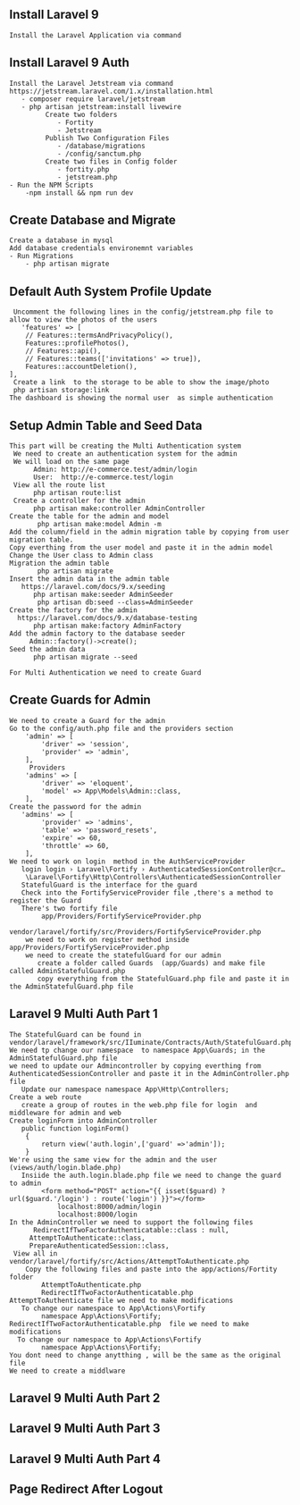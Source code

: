 ## Install Laravel 9
    Install the Laravel Application via command 

##  Install Laravel 9 Auth 
    Install the Laravel Jetstream via command
    https://jetstream.laravel.com/1.x/installation.html
       - composer require laravel/jetstream
       - php artisan jetstream:install livewire
             Create two folders
                - Fortity
                - Jetstream
             Publish Two Configuration Files 
                - /database/migrations
                - /config/sanctum.php
             Create two files in Config folder
                - fortity.php
                - jetstream.php
    - Run the NPM Scripts
        -npm install && npm run dev

##  Create Database and Migrate
    Create a database in mysql
    Add database credentials environemnt variables
    - Run Migrations
        - php artisan migrate

##  Default Auth System Profile Update
     Uncomment the following lines in the config/jetstream.php file to allow to view the photos of the users
       'features' => [
        // Features::termsAndPrivacyPolicy(),
        Features::profilePhotos(),
        // Features::api(),
        // Features::teams(['invitations' => true]),
        Features::accountDeletion(),
    ],
     Create a link  to the storage to be able to show the image/photo
     php artisan storage:link 
    The dashboard is showing the normal user  as simple authentication

##  Setup Admin Table and Seed Data
    This part will be creating the Multi Authentication system
     We need to create an authentication system for the admin
     We will load on the same page 
          Admin: http://e-commerce.test/admin/login
          User:  http://e-commerce.test/login
     View all the route list
          php artisan route:list
     Create a controller for the admin
          php artisan make:controller AdminController
    Create the table for the admin and model
           php artisan make:model Admin -m
    Add the column/field in the admin migration table by copying from user migration table.
    Copy everthing from the user model and paste it in the admin model
    Change the User class to Admin class
    Migration the admin table
           php artisan migrate
    Insert the admin data in the admin table
       https://laravel.com/docs/9.x/seeding
          php artisan make:seeder AdminSeeder 
           php artisan db:seed --class=AdminSeeder 
    Create the factory for the admin
      https://laravel.com/docs/9.x/database-testing
          php artisan make:factory AdminFactory
    Add the admin factory to the database seeder
         Admin::factory()->create();
    Seed the admin data
          php artisan migrate --seed

    For Multi Authentication we need to create Guard

## Create Guards for Admin
    We need to create a Guard for the admin
    Go to the config/auth.php file and the providers section
        'admin' => [
            'driver' => 'session',
            'provider' => 'admin',
        ],
         Providers
        'admins' => [
            'driver' => 'eloquent',
            'model' => App\Models\Admin::class,
        ],
    Create the password for the admin
       'admins' => [
            'provider' => 'admins',
            'table' => 'password_resets',
            'expire' => 60,
            'throttle' => 60,
        ],
    We need to work on login  method in the AuthServiceProvider
       login login › Laravel\Fortify › AuthenticatedSessionController@cr…
        \Laravel\Fortify\Http\Controllers\AuthenticatedSessionController
       StatefulGuard is the interface for the guard
       Check into the FortifyServiceProvider file ,there's a method to register the Guard
       There's two fortify file
            app/Providers/FortifyServiceProvider.php
            vendor/laravel/fortify/src/Providers/FortifyServiceProvider.php
        we need to work on register method inside app/Providers/FortifyServiceProvider.php
        we need to create the statefulGuard for our admin
           create a folder called Guards  (app/Guards) and make file called AdminStatefulGuard.php
           copy everything from the StatefulGuard.php file and paste it in the AdminStatefulGuard.php file


## Laravel 9 Multi Auth Part 1
    The StatefulGuard can be found in vendor/laravel/framework/src/IIuminate/Contracts/Auth/StatefulGuard.php:5
    We need tp change our namespace  to namespace App\Guards; in the AdminStatefulGuard.php file
    we need to update our Admincontroller by copying everthing from AuthenticatedSessionController and paste it in the AdminController.php file
       Update our namespace namespace App\Http\Controllers;
    Create a web route 
       create a group of routes in the web.php file for login  and middleware for admin and web
    Create loginForm into AdminController
       public function loginForm()
        {
            return view('auth.login',['guard' =>'admin']);
        }
    We're using the same view for the admin and the user (views/auth/login.blade.php)
       Insiide the auth.login.blade.php file we need to change the guard to admin   
            <form method="POST" action="{{ isset($guard) ? url($guard.'/login') : route('login') }}"></form>
                localhost:8000/admin/login
                localhost:8000/login
    In the AdminController we need to support the following files 
          RedirectIfTwoFactorAuthenticatable::class : null,
         AttemptToAuthenticate::class,
         PrepareAuthenticatedSession::class,
     View all in vendor/laravel/fortify/src/Actions/AttemptToAuthenticate.php
        Copy the following files and paste into the app/actions/Fortity folder
            AttemptToAuthenticate.php
            RedirectIfTwoFactorAuthenticatable.php
    AttemptToAuthenticate file we need to make modifications  
       To change our namespace to App\Actions\Fortify 
            namespace App\Actions\Fortify;
    RedirectIfTwoFactorAuthenticatable.php  file we need to make modifications  
      To change our namespace to App\Actions\Fortify 
            namespace App\Actions\Fortify;
    You dont need to change anytthing , will be the same as the original file
    We need to create a middlware

## Laravel 9 Multi Auth Part 2

## Laravel 9 Multi Auth Part 3

## Laravel 9 Multi Auth Part 4

##  Page Redirect After Logout
